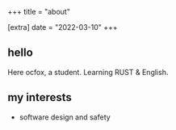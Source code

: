 +++
title = "about"

[extra]
date = "2022-03-10"
+++

## hello

Here ocfox, a student.
Learning RUST & English.

## my interests

- software design and safety
